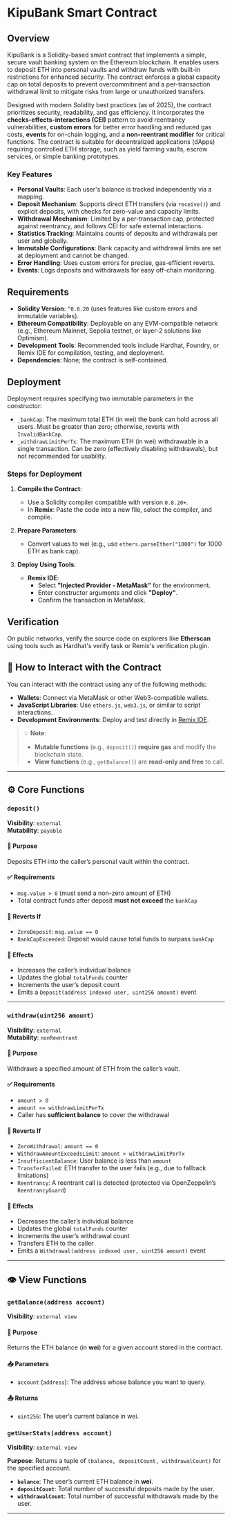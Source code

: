 # KipuBank Smart Contract

## Overview

KipuBank is a Solidity-based smart contract that implements a simple, secure vault banking system on the Ethereum blockchain. It enables users to deposit ETH into personal vaults and withdraw funds with built-in restrictions for enhanced security. The contract enforces a global capacity cap on total deposits to prevent overcommitment and a per-transaction withdrawal limit to mitigate risks from large or unauthorized transfers.

Designed with modern Solidity best practices (as of 2025), the contract prioritizes security, readability, and gas efficiency. It incorporates the **checks-effects-interactions (CEI)** pattern to avoid reentrancy vulnerabilities, **custom errors** for better error handling and reduced gas costs, **events** for on-chain logging, and a **non-reentrant modifier** for critical functions. The contract is suitable for decentralized applications (dApps) requiring controlled ETH storage, such as yield farming vaults, escrow services, or simple banking prototypes.

### Key Features

- **Personal Vaults**: Each user's balance is tracked independently via a mapping.
- **Deposit Mechanism**: Supports direct ETH transfers (via `receive()`) and explicit deposits, with checks for zero-value and capacity limits.
- **Withdrawal Mechanism**: Limited by a per-transaction cap, protected against reentrancy, and follows CEI for safe external interactions.
- **Statistics Tracking**: Maintains counts of deposits and withdrawals per user and globally.
- **Immutable Configurations**: Bank capacity and withdrawal limits are set at deployment and cannot be changed.
- **Error Handling**: Uses custom errors for precise, gas-efficient reverts.
- **Events**: Logs deposits and withdrawals for easy off-chain monitoring.

## Requirements

- **Solidity Version**: `^0.8.20` (uses features like custom errors and immutable variables).
- **Ethereum Compatibility**: Deployable on any EVM-compatible network (e.g., Ethereum Mainnet, Sepolia testnet, or layer-2 solutions like Optimism).
- **Development Tools**: Recommended tools include Hardhat, Foundry, or Remix IDE for compilation, testing, and deployment.
- **Dependencies**: None; the contract is self-contained.

## Deployment

Deployment requires specifying two immutable parameters in the constructor:

- `_bankCap`: The maximum total ETH (in wei) the bank can hold across all users. Must be greater than zero; otherwise, reverts with `InvalidBankCap`.
- `_withdrawLimitPerTx`: The maximum ETH (in wei) withdrawable in a single transaction. Can be zero (effectively disabling withdrawals), but not recommended for usability.

### Steps for Deployment

1. **Compile the Contract**:
   - Use a Solidity compiler compatible with version `0.8.20+`.
   - In **Remix**: Paste the code into a new file, select the compiler, and compile.

2. **Prepare Parameters**:
   - Convert values to wei (e.g., use `ethers.parseEther("1000")` for 1000 ETH as bank cap).

3. **Deploy Using Tools**:
   - **Remix IDE**:
     - Select **"Injected Provider - MetaMask"** for the environment.
     - Enter constructor arguments and click **"Deploy"**.
     - Confirm the transaction in MetaMask.

## Verification

On public networks, verify the source code on explorers like **Etherscan** using tools such as Hardhat's verify task or Remix's verification plugin.

## 📡 How to Interact with the Contract

You can interact with the contract using any of the following methods:

- **Wallets**: Connect via MetaMask or other Web3-compatible wallets.
- **JavaScript Libraries**: Use `ethers.js`, `web3.js`, or similar to script interactions.
- **Development Environments**: Deploy and test directly in [Remix IDE](https://remix.ethereum.org/).

> 💡 **Note**:  
> - **Mutable functions** (e.g., `deposit()`) **require gas** and modify the blockchain state.  
> - **View functions** (e.g., `getBalance()`) are **read-only and free** to call.

---

## ⚙️ Core Functions

### `deposit()`  
**Visibility**: `external`  
**Mutability**: `payable`

#### 🎯 Purpose
Deposits ETH into the caller’s personal vault within the contract.

#### ✅ Requirements
- `msg.value > 0` (must send a non-zero amount of ETH)
- Total contract funds after deposit **must not exceed** the `bankCap`

#### 🚫 Reverts If
- `ZeroDeposit`: `msg.value == 0`
- `BankCapExceeded`: Deposit would cause total funds to surpass `bankCap`

#### 🔄 Effects
- Increases the caller’s individual balance
- Updates the global `totalFunds` counter
- Increments the user’s deposit count
- Emits a `Deposit(address indexed user, uint256 amount)` event

---

### `withdraw(uint256 amount)`  
**Visibility**: `external`  
**Mutability**: `nonReentrant`

#### 🎯 Purpose
Withdraws a specified amount of ETH from the caller’s vault.

#### ✅ Requirements
- `amount > 0`
- `amount <= withdrawLimitPerTx`
- Caller has **sufficient balance** to cover the withdrawal

#### 🚫 Reverts If
- `ZeroWithdrawal`: `amount == 0`
- `WithdrawAmountExceedsLimit`: `amount > withdrawLimitPerTx`
- `InsufficientBalance`: User balance is less than `amount`
- `TransferFailed`: ETH transfer to the user fails (e.g., due to fallback limitations)
- `Reentrancy`: A reentrant call is detected (protected via OpenZeppelin’s `ReentrancyGuard`)

#### 🔄 Effects
- Decreases the caller’s individual balance
- Updates the global `totalFunds` counter
- Increments the user’s withdrawal count
- Transfers ETH to the caller
- Emits a `Withdrawal(address indexed user, uint256 amount)` event

---

## 👁️ View Functions

### `getBalance(address account)`  
**Visibility**: `external view`

#### 🎯 Purpose
Returns the ETH balance (in **wei**) for a given account stored in the contract.

#### 📥 Parameters
- `account` (`address`): The address whose balance you want to query.

#### 📤 Returns
- `uint256`: The user’s current balance in wei.

### `getUserStats(address account)`  
**Visibility**: `external view`

**Purpose**: Returns a tuple of `(balance, depositCount, withdrawalCount)` for the specified account.

- **`balance`**: The user’s current ETH balance in **wei**.  
- **`depositCount`**: Total number of successful deposits made by the user.  
- **`withdrawalCount`**: Total number of successful withdrawals made by the user.





---



